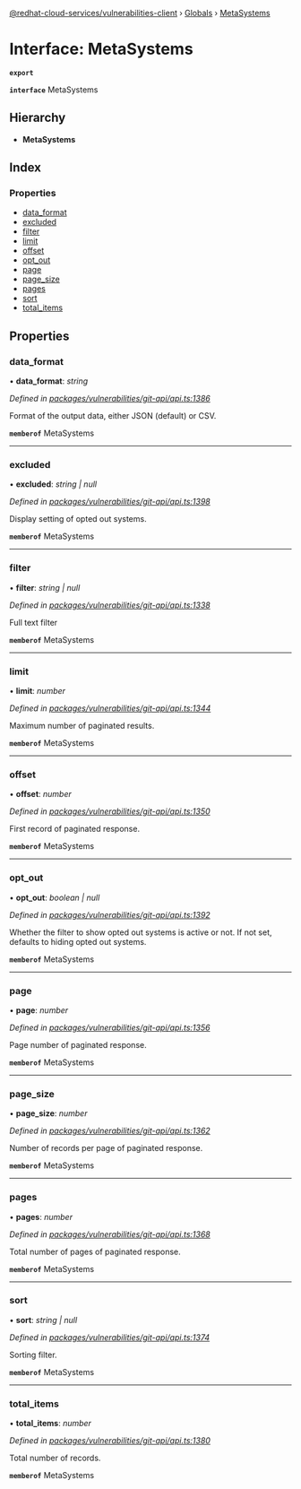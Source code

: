 [@redhat-cloud-services/vulnerabilities-client](../README.md) › [Globals](../globals.md) › [MetaSystems](metasystems.md)

# Interface: MetaSystems

**`export`** 

**`interface`** MetaSystems

## Hierarchy

* **MetaSystems**

## Index

### Properties

* [data_format](metasystems.md#data_format)
* [excluded](metasystems.md#excluded)
* [filter](metasystems.md#filter)
* [limit](metasystems.md#limit)
* [offset](metasystems.md#offset)
* [opt_out](metasystems.md#opt_out)
* [page](metasystems.md#page)
* [page_size](metasystems.md#page_size)
* [pages](metasystems.md#pages)
* [sort](metasystems.md#sort)
* [total_items](metasystems.md#total_items)

## Properties

###  data_format

• **data_format**: *string*

*Defined in [packages/vulnerabilities/git-api/api.ts:1386](https://github.com/RedHatInsights/javascript-clients/blob/master/packages/vulnerabilities/git-api/api.ts#L1386)*

Format of the output data, either JSON (default) or CSV.

**`memberof`** MetaSystems

___

###  excluded

• **excluded**: *string | null*

*Defined in [packages/vulnerabilities/git-api/api.ts:1398](https://github.com/RedHatInsights/javascript-clients/blob/master/packages/vulnerabilities/git-api/api.ts#L1398)*

Display setting of opted out systems.

**`memberof`** MetaSystems

___

###  filter

• **filter**: *string | null*

*Defined in [packages/vulnerabilities/git-api/api.ts:1338](https://github.com/RedHatInsights/javascript-clients/blob/master/packages/vulnerabilities/git-api/api.ts#L1338)*

Full text filter

**`memberof`** MetaSystems

___

###  limit

• **limit**: *number*

*Defined in [packages/vulnerabilities/git-api/api.ts:1344](https://github.com/RedHatInsights/javascript-clients/blob/master/packages/vulnerabilities/git-api/api.ts#L1344)*

Maximum number of paginated results.

**`memberof`** MetaSystems

___

###  offset

• **offset**: *number*

*Defined in [packages/vulnerabilities/git-api/api.ts:1350](https://github.com/RedHatInsights/javascript-clients/blob/master/packages/vulnerabilities/git-api/api.ts#L1350)*

First record of paginated response.

**`memberof`** MetaSystems

___

###  opt_out

• **opt_out**: *boolean | null*

*Defined in [packages/vulnerabilities/git-api/api.ts:1392](https://github.com/RedHatInsights/javascript-clients/blob/master/packages/vulnerabilities/git-api/api.ts#L1392)*

Whether the filter to show opted out systems is active or not. If not set, defaults to hiding opted out systems.

**`memberof`** MetaSystems

___

###  page

• **page**: *number*

*Defined in [packages/vulnerabilities/git-api/api.ts:1356](https://github.com/RedHatInsights/javascript-clients/blob/master/packages/vulnerabilities/git-api/api.ts#L1356)*

Page number of paginated response.

**`memberof`** MetaSystems

___

###  page_size

• **page_size**: *number*

*Defined in [packages/vulnerabilities/git-api/api.ts:1362](https://github.com/RedHatInsights/javascript-clients/blob/master/packages/vulnerabilities/git-api/api.ts#L1362)*

Number of records per page of paginated response.

**`memberof`** MetaSystems

___

###  pages

• **pages**: *number*

*Defined in [packages/vulnerabilities/git-api/api.ts:1368](https://github.com/RedHatInsights/javascript-clients/blob/master/packages/vulnerabilities/git-api/api.ts#L1368)*

Total number of pages of paginated response.

**`memberof`** MetaSystems

___

###  sort

• **sort**: *string | null*

*Defined in [packages/vulnerabilities/git-api/api.ts:1374](https://github.com/RedHatInsights/javascript-clients/blob/master/packages/vulnerabilities/git-api/api.ts#L1374)*

Sorting filter.

**`memberof`** MetaSystems

___

###  total_items

• **total_items**: *number*

*Defined in [packages/vulnerabilities/git-api/api.ts:1380](https://github.com/RedHatInsights/javascript-clients/blob/master/packages/vulnerabilities/git-api/api.ts#L1380)*

Total number of records.

**`memberof`** MetaSystems
